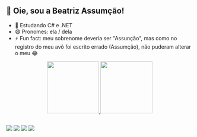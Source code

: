## 🙋 Oie, sou a Beatriz Assumção! 

- 🌱 Estudando C# e .NET
- 😄 Pronomes: ela / dela
- ⚡ Fun fact: meu sobrenome deveria ser "Assunção", mas como no registro do meu avô foi escrito errado (Assumção), não puderam alterar o meu 😂

<div align="center">
  <a href="https://github.com/biassumcao">
  <img height="140em" src="https://github-readme-stats.vercel.app/api?username=biassumcao&show_icons=true&theme=midnight-purple&include_all_commits=true&count_private=true"/>
  <img height="140em" src="https://github-readme-stats.vercel.app/api/top-langs/?username=biassumcao&langs_count=7&theme=midnight-purple"/>
</div>
  
  ##
  
<div> 
  <a href="https://instagram.com/biassumcao"><img src="https://img.shields.io/badge/-Instagram-%23E4405F?style=for-the-badge&logo=instagram&logoColor=white"></a>
  <a href="https://www.linkedin.com/in/beatrizassumcao"><img src="https://img.shields.io/badge/-LinkedIn-%230077B5?style=for-the-badge&logo=linkedin&logoColor=white"></a> 
  <a href = "mailto:beatriz.assumcao@unifesp.br"><img src="https://img.shields.io/badge/Gmail-D14836?style=for-the-badge&logo=gmail&logoColor=white"></a>
  <a href="https://web.whatsapp.com/send?phone=5512996223834"><img src="https://img.shields.io/badge/WhatsApp-25D366?style=for-the-badge&logo=whatsapp&logoColor=white"></a>
</div>
